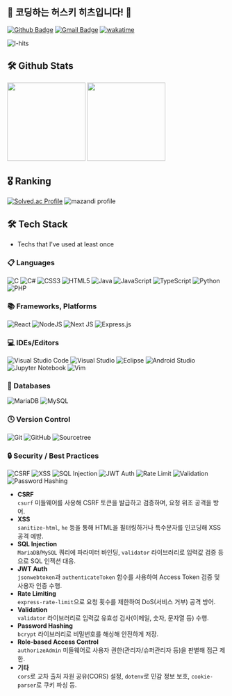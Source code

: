 ## :wolf: 코딩하는 허스키 히츠입니다! 👋

[![Github Badge](https://img.shields.io/badge/-L--Hits-grey?style=flat&logo=github&logoColor=white&link=https://github.com/L-Hits/)](https://github.com/L-Hits/) 
[![Gmail Badge](https://img.shields.io/badge/-leechan753@gmail.com-c14438?style=flat&logo=Gmail&logoColor=white&link=mailto:leechan753@gmail.com)](mailto:leechan753@gmail.com)
[![wakatime](https://wakatime.com/badge/user/4d52d940-efc7-4eda-bca8-afb77a6dfa02.svg)](https://wakatime.com/@4d52d940-efc7-4eda-bca8-afb77a6dfa02)
<p align="left"> <img src="https://komarev.com/ghpvc/?username=l-hits&label=Profile%20views&color=0e75b6&style=flat" alt="l-hits" /> </p>

## 🛠️ Github Stats
<p>
  <img height="180em"
       src="https://github-readme-stats.vercel.app/api?username=L-Hits&show_icons=true&include_all_commits=true&bg_color=30,333b52,4c5568&title_color=fff&text_color=fff">
  <img height="180em"
       src="https://github-readme-stats.vercel.app/api/top-langs/?username=L-Hits&layout=compact&bg_color=30,333b52,4c5568&title_color=fff&text_color=fff">
</p>

## 🎖️ Ranking
[![Solved.ac Profile](http://mazassumnida.wtf/api/generate_badge?boj=i89oi89o)](https://solved.ac/i89oi89o)
![mazandi profile](http://mazandi.herokuapp.com/api?handle=i89oi89o&theme=cold)

<!--
## 💬 About me
- 🌱 I’m 25seoul student
- ❤️ I love to code and read
-->

## 🛠 Tech Stack

- Techs that I've used at least once

### 📋 Languages
![C](https://img.shields.io/badge/c-%2300599C.svg?style=flat&logo=c&logoColor=white)
![C#](https://img.shields.io/badge/c%23-%23239120.svg?style=flat&logo=csharp&logoColor=white)
![CSS3](https://img.shields.io/badge/css3-%231572B6.svg?style=flat&logo=css3&logoColor=white)
![HTML5](https://img.shields.io/badge/html5-%23E34F26.svg?style=flat&logo=html5&logoColor=white)
![Java](https://img.shields.io/badge/java-%23ED8B00.svg?style=flat&logo=openjdk&logoColor=white)
![JavaScript](https://img.shields.io/badge/javascript-%23323330.svg?style=flat&logo=javascript&logoColor=%23F7DF1E)
![TypeScript](https://img.shields.io/badge/typescript-%23007ACC.svg?style=flat&logo=typescript&logoColor=white)
![Python](https://img.shields.io/badge/python-3670A0?style=flat&logo=python&logoColor=ffdd54)
![PHP](https://img.shields.io/badge/php-%23777BB4.svg?style=flat&logo=php&logoColor=white)

### 📚 Frameworks, Platforms
![React](https://img.shields.io/badge/react-%2320232a.svg?style=flat&logo=react&logoColor=%2361DAFB)
![NodeJS](https://img.shields.io/badge/node.js-6DA55F?style=flat&logo=node.js&logoColor=white)
![Next JS](https://img.shields.io/badge/Next-black?style=flat&logo=next.js&logoColor=white)
![Express.js](https://img.shields.io/badge/express.js-%23404d59.svg?style=flat&logo=express&logoColor=%2361DAFB)

### 💻 IDEs/Editors
![Visual Studio Code](https://img.shields.io/badge/Visual%20Studio%20Code-0078d7.svg?style=flat&logo=visual-studio-code&logoColor=white)
![Visual Studio](https://img.shields.io/badge/Visual%20Studio-5C2D91.svg?style=flat&logo=visual-studio&logoColor=white)
![Eclipse](https://img.shields.io/badge/Eclipse-FE7A16.svg?style=flat&logo=Eclipse&logoColor=white)
![Android Studio](https://img.shields.io/badge/android%20studio-346ac1?style=flat&logo=android%20studio&logoColor=white)
![Jupyter Notebook](https://img.shields.io/badge/jupyter-%23FA0F00.svg?style=flat&logo=jupyter&logoColor=white)
![Vim](https://img.shields.io/badge/VIM-%2311AB00.svg?style=flat&logo=vim&logoColor=white)

### 💾 Databases
![MariaDB](https://img.shields.io/badge/MariaDB-003545?style=flat&logo=mariadb&logoColor=white)
![MySQL](https://img.shields.io/badge/mysql-4479A1.svg?style=flat&logo=mysql&logoColor=white)

### 🕓 Version Control
![Git](https://img.shields.io/badge/git-%23F05033.svg?style=flat&logo=git&logoColor=white)
![GitHub](https://img.shields.io/badge/github-%23121011.svg?style=flat&logo=github&logoColor=white)
![Sourcetree](https://img.shields.io/badge/Sourcetree-%230052CC.svg?style=flat&logo=Sourcetree&logoColor=white)

### 🔒 Security / Best Practices

![CSRF](https://img.shields.io/badge/CSRF-Protection-blue?style=flat)
![XSS](https://img.shields.io/badge/XSS-Prevention-yellow?style=flat)
![SQL Injection](https://img.shields.io/badge/SQL_Injection-Prevention-orange?style=flat)
![JWT Auth](https://img.shields.io/badge/JWT-Authentication-4caf50?style=flat)
![Rate Limit](https://img.shields.io/badge/DoS-Mitigation-9c27b0?style=flat)
![Validation](https://img.shields.io/badge/Input-Validation-03a9f4?style=flat)
![Password Hashing](https://img.shields.io/badge/Password-Hashing-cddc39?style=flat)

- **CSRF**  
  `csurf` 미들웨어를 사용해 CSRF 토큰을 발급하고 검증하며, 요청 위조 공격을 방어.
- **XSS**  
  `sanitize-html`, `he` 등을 통해 HTML을 필터링하거나 특수문자를 인코딩해 XSS 공격 예방.
- **SQL Injection**  
  `MariaDB`/`MySQL` 쿼리에 파라미터 바인딩, `validator` 라이브러리로 입력값 검증 등으로 SQL 인젝션 대응.
- **JWT Auth**  
  `jsonwebtoken`과 `authenticateToken` 함수를 사용하여 Access Token 검증 및 사용자 인증 수행.
- **Rate Limiting**  
  `express-rate-limit`으로 요청 횟수를 제한하여 DoS(서비스 거부) 공격 방어.
- **Validation**  
  `validator` 라이브러리로 입력값 유효성 검사(이메일, 숫자, 문자열 등) 수행.
- **Password Hashing**  
  `bcrypt` 라이브러리로 비밀번호를 해싱해 안전하게 저장.
- **Role-based Access Control**  
  `authorizeAdmin` 미들웨어로 사용자 권한(관리자/슈퍼관리자 등)을 판별해 접근 제한.
- **기타**  
  `cors`로 교차 출처 자원 공유(CORS) 설정, `dotenv`로 민감 정보 보호, `cookie-parser`로 쿠키 파싱 등.







<!--
Here are some ideas to get you started:

- 🔭 I’m currently working on ...
- 🌱 I’m currently learning ...
- 👯 I’m looking to collaborate on ...
- 🤔 I’m looking for help with ...
- 💬 Ask me about ...
- 📫 How to reach me: ...
- 😄 Pronouns: ...
- ⚡ Fun fact: ...
-->
